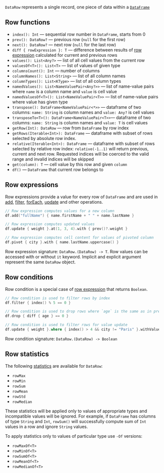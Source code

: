 [//]: # (title: DataRow)
<!---IMPORT org.jetbrains.kotlinx.dataframe.samples.api.DataRowApi-->

`DataRow` represents a single record, one piece of data within a [`DataFrame`](DataFrame.md)

## Row functions

* `index(): Int` — sequential row number in `DataFrame`, starts from 0
* `prev(): DataRow?` — previous row (`null` for the first row)
* `next(): DataRow?` — next row (`null` for the last row)
* `diff { rowExpression }: T` — difference between results of [row expression](#row-expressions) calculated for current and previous rows
* `values(): List<Any?>` — list of all cell values from the current row
* `valuesOf<T>(): List<T>` — list of values of given type 
* `columnsCount(): Int` — number of columns
* `columnNames(): List<String>` — list of all column names
* `columnTypes(): List<KType>` — list of all column types 
* `namedValues(): List<NameValuePair<Any?>>` — list of name-value pairs where `name` is a column name and `value` is cell value
* `namedValuesOf<T>(): List<NameValuePair<T>>` — list of name-value pairs where value has given type 
* `transpose(): DataFrame<NameValuePair<*>>` — dataframe of two columns: `name: String` is column names and `value: Any?` is cell values
* `transposeTo<T>(): DataFrame<NameValuePair<T>>`— dataframe of two columns: `name: String` is column names and `value: T` is cell values
* `getRow(Int): DataRow` — row from `DataFrame` by row index
* `getRows(Iterable<Int>): DataFrame` — dataframe with subset of rows selected by absolute row index. 
* `relative(Iterable<Int>): DataFrame` — dataframe with subset of rows selected by relative row index: `relative(-1..1)` will return previous, current and next row. Requested indices will be coerced to the valid range and invalid indices will be skipped
* `get(column): T` — cell value by this row and given `column`
* `df()` — `DataFrame` that current row belongs to

## Row expressions
Row expressions provide a value for every row of `DataFrame` and are used in [add](add.md), [filter](filter.md), [forEach](iterate.md), [update](update.md) and other operations.

<!---FUN expressions-->

```kotlin
// Row expression computes values for a new column
df.add("fullName") { name.firstName + " " + name.lastName }

// Row expression computes updated values
df.update { weight }.at(1, 3, 4).with { prev()?.weight }

// Row expression computes cell content for values of pivoted column
df.pivot { city }.with { name.lastName.uppercase() }
```

<!---END-->

Row expression signature: ```DataRow.(DataRow) -> T```. Row values can be accessed with or without ```it``` keyword. Implicit and explicit argument represent the same `DataRow` object.

## Row conditions
Row condition is a special case of [row expression](#row-expressions) that returns `Boolean`. 

<!---FUN conditions-->

```kotlin
// Row condition is used to filter rows by index
df.filter { index() % 5 == 0 }

// Row condition is used to drop rows where `age` is the same as in previous row
df.drop { diff { age } == 0 }

// Row condition is used to filter rows for value update
df.update { weight }.where { index() > 4 && city != "Paris" }.withValue(50)
```

<!---END-->

Row condition signature: ```DataRow.(DataRow) -> Boolean```

## Row statistics

The following [statistics](summaryStatistics.md) are available for `DataRow`:
* `rowMax`
* `rowMin`
* `rowSum`
* `rowMean`
* `rowStd`
* `rowMedian`

These statistics will be applied only to values of appropriate types and incompatible values will be ignored.
For example, if `DataFrame` has columns of type `String` and `Int`, `rowSum()` will successfully compute sum of `Int` values in a row and ignore `String` values.

To apply statistics only to values of particular type use `-Of` versions:
* `rowMaxOf<T>`
* `rowMinOf<T>`
* `rowSumOf<T>`
* `rowMeanOf<T>`
* `rowMedianOf<T>`
